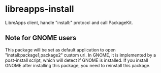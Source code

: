 # libreapps-install
LibreApps client, handle "install:" protocol and call PackageKit.

## Note for GNOME users

This package will be set as default application to open "install:package1,package2" custom url. In GNOME, it is implemented by a post-install script, which will detect if GNOME is installed. If you install GNOME after installing this package, you need to reinstall this package.

